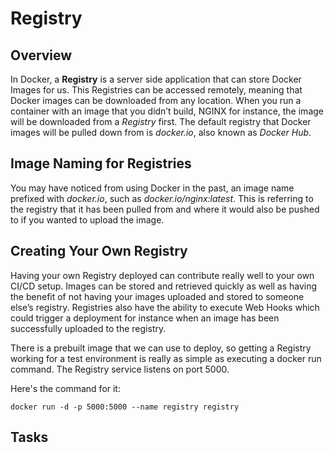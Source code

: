 # Registry

## Overview

In Docker, a **Registry** is a server side application that can store Docker Images for us. 
This Registries can be accessed remotely, meaning that Docker images can be downloaded from any location. 
When you run a container with an image that you didn’t build, NGINX for instance, the image will be downloaded from a *Registry* first. 
The default registry that Docker images will be pulled down from is *docker.io*, also known as *Docker Hub*.

## Image Naming for Registries

You may have noticed from using Docker in the past, an image name prefixed with *docker.io*, such as *docker.io/nginx:latest*. 
This is referring to the registry that it has been pulled from and where it  would also be pushed to if you wanted to upload the image.

## Creating Your Own Registry

Having your own Registry deployed can contribute really well to your own CI/CD setup. 
Images can be stored and retrieved quickly as well as having the benefit of not having your images uploaded and stored to someone else’s registry. 
Registries also have the ability to execute Web Hooks which could trigger a deployment for instance when an image has been successfully uploaded to the registry.

There is a prebuilt image that we can use to deploy, so getting a Registry working for a test environment is really as simple as executing a docker run command. 
The Registry service listens on port 5000.

Here's the command for it:

`docker run -d -p 5000:5000 --name registry registry`


## Tasks